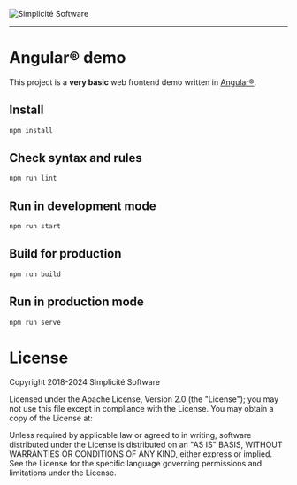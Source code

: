 ![Simplicit&eacute; Software](https://platform.simplicite.io/logos/logo250-grey.png)
* * *

Angular&reg; demo
=================

This project is a **very basic** web frontend demo written in [Angular&reg;](https://angular.io).

Install
-------

```bash
npm install
```

Check syntax and rules
----------------------

```bash
npm run lint
```

Run in development mode
-----------------------

```bash
npm run start
```

Build for production
--------------------

```bash
npm run build
```

Run in production mode
----------------------

```bash
npm run serve
```

License
=======

Copyright 2018-2024 Simplicit&eacute; Software

Licensed under the Apache License, Version 2.0 (the "License");
you may not use this file except in compliance with the License.
You may obtain a copy of the License at:

[](http://www.apache.org/licenses/LICENSE-2.0)

Unless required by applicable law or agreed to in writing, software
distributed under the License is distributed on an "AS IS" BASIS,
WITHOUT WARRANTIES OR CONDITIONS OF ANY KIND, either express or implied.
See the License for the specific language governing permissions and
limitations under the License.
